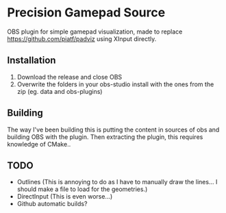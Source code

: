 # Precision Gamepad Source
OBS plugin for simple gamepad visualization, made to replace https://github.com/piatf/padviz using XInput directly.

## Installation
1. Download the release and close OBS
2. Overwrite the folders in your obs-studio install with the ones from the zip (eg. data and obs-plugins)

## Building
The way I've been building this is putting the content in sources of obs and building OBS with the plugin. Then extracting the plugin, this requires knowledge of CMake..

## TODO
* Outlines (This is annoying to do as I have to manually draw the lines... I should make a file to load for the geometries.)
* DirectInput (This is even worse...)
* Github automatic builds?
